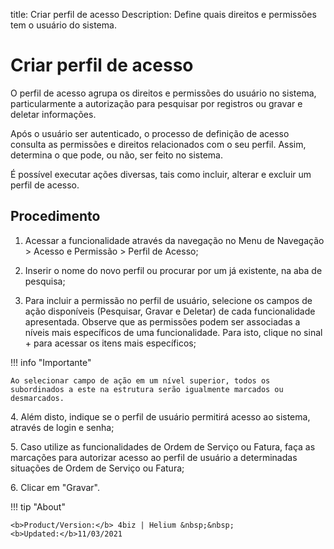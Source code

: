 title: Criar perfil de acesso
Description: Define quais direitos e permissões tem o usuário do sistema.

# Criar perfil de acesso

O perfil de acesso agrupa os direitos e permissões do usuário no sistema, particularmente a autorização para pesquisar por registros ou gravar e deletar informações.

Após o usuário ser autenticado, o processo de definição de acesso consulta as permissões e direitos relacionados com o seu perfil. Assim, determina o que pode, ou não, ser feito no sistema.

É possível executar ações diversas, tais como incluir, alterar e excluir um perfil de acesso.

## Procedimento

1.	Acessar a funcionalidade através da navegação no Menu de Navegação > Acesso e Permissão > Perfil de Acesso;

2.	Inserir o nome do novo perfil ou procurar por um já existente, na aba de pesquisa;

3.	Para incluir a permissão no perfil de usuário, selecione os campos de ação disponíveis (Pesquisar, Gravar e Deletar) de cada funcionalidade apresentada. Observe que as permissões podem ser associadas a níveis mais específicos de uma funcionalidade. Para isto, clique no sinal + para acessar os itens mais específicos;


!!! info "Importante"
    
    Ao selecionar campo de ação em um nível superior, todos os subordinados a este na estrutura serão igualmente marcados ou desmarcados.

4\.	Além disto, indique se o perfil de usuário permitirá acesso ao sistema, através de login e senha;

5\.	Caso utilize as funcionalidades de Ordem de Serviço ou Fatura, faça as marcações para autorizar acesso ao perfil de usuário a determinadas situações de Ordem de Serviço ou Fatura;

6\.	Clicar em "Gravar".



!!! tip "About"

    <b>Product/Version:</b> 4biz | Helium &nbsp;&nbsp;
    <b>Updated:</b>11/03/2021

